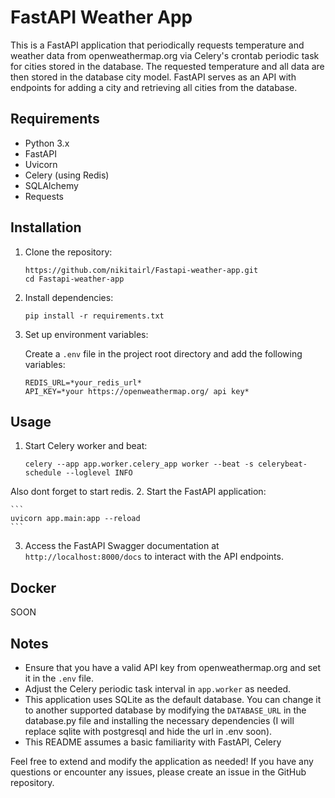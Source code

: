 # FastAPI Weather App

This is a FastAPI application that periodically requests temperature and weather data from openweathermap.org via Celery's crontab periodic task for cities stored in the database. The requested temperature and all data are then stored in the database city model. FastAPI serves as an API with endpoints for adding a city and retrieving all cities from the database.

## Requirements

- Python 3.x
- FastAPI
- Uvicorn
- Celery (using Redis)
- SQLAlchemy
- Requests

## Installation

1. Clone the repository:

    ```
    https://github.com/nikitairl/Fastapi-weather-app.git
    cd Fastapi-weather-app
    ```

2. Install dependencies:

    ```
    pip install -r requirements.txt
    ```

3. Set up environment variables:
   
    Create a `.env` file in the project root directory and add the following variables:

    ```
    REDIS_URL=*your_redis_url*
    API_KEY=*your https://openweathermap.org/ api key*
    ```

## Usage

1. Start Celery worker and beat:

    ```
    celery --app app.worker.celery_app worker --beat -s celerybeat-schedule --loglevel INFO
    ```
Also dont forget to start redis.
2. Start the FastAPI application:

    ```
    uvicorn app.main:app --reload
    ```

3. Access the FastAPI Swagger documentation at `http://localhost:8000/docs` to interact with the API endpoints.


## Docker

SOON

## Notes

- Ensure that you have a valid API key from openweathermap.org and set it in the `.env` file.
- Adjust the Celery periodic task interval in `app.worker` as needed.
- This application uses SQLite as the default database. You can change it to another supported database by modifying the `DATABASE_URL` in the database.py file and installing the necessary dependencies (I will replace sqlite with postgresql and hide the url in .env soon).
- This README assumes a basic familiarity with FastAPI, Celery

Feel free to extend and modify the application as needed! If you have any questions or encounter any issues, please create an issue in the GitHub repository.
